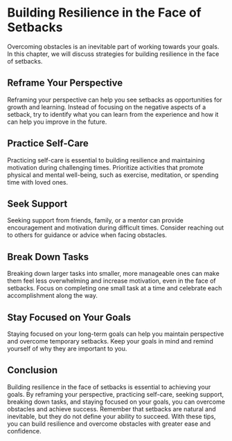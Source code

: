 Building Resilience in the Face of Setbacks
============================================================================

Overcoming obstacles is an inevitable part of working towards your goals. In this chapter, we will discuss strategies for building resilience in the face of setbacks.

Reframe Your Perspective
------------------------

Reframing your perspective can help you see setbacks as opportunities for growth and learning. Instead of focusing on the negative aspects of a setback, try to identify what you can learn from the experience and how it can help you improve in the future.

Practice Self-Care
------------------

Practicing self-care is essential to building resilience and maintaining motivation during challenging times. Prioritize activities that promote physical and mental well-being, such as exercise, meditation, or spending time with loved ones.

Seek Support
------------

Seeking support from friends, family, or a mentor can provide encouragement and motivation during difficult times. Consider reaching out to others for guidance or advice when facing obstacles.

Break Down Tasks
----------------

Breaking down larger tasks into smaller, more manageable ones can make them feel less overwhelming and increase motivation, even in the face of setbacks. Focus on completing one small task at a time and celebrate each accomplishment along the way.

Stay Focused on Your Goals
--------------------------

Staying focused on your long-term goals can help you maintain perspective and overcome temporary setbacks. Keep your goals in mind and remind yourself of why they are important to you.

Conclusion
----------

Building resilience in the face of setbacks is essential to achieving your goals. By reframing your perspective, practicing self-care, seeking support, breaking down tasks, and staying focused on your goals, you can overcome obstacles and achieve success. Remember that setbacks are natural and inevitable, but they do not define your ability to succeed. With these tips, you can build resilience and overcome obstacles with greater ease and confidence.
